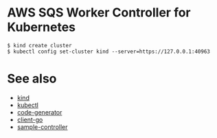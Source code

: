 AWS SQS Worker Controller for Kubernetes
=================================================

```
$ kind create cluster
$ kubectl config set-cluster kind --server=https://127.0.0.1:40963
```

# See also
* [kind](https://github.com/kubernetes-sigs/kind)
* [kubectl](https://github.com/kubernetes/kubectl)
* [code-generator](https://github.com/kubernetes/code-generator)
* [client-go](https://github.com/kubernetes/client-go)
* [sample-controller](https://github.com/kubernetes/sample-controller)
